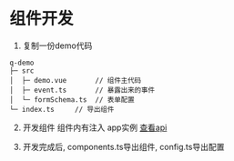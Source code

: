 # 组件开发
1. 复制一份demo代码

```
q-demo               
├─ src               
│  ├─ demo.vue       // 组件主代码
│  ├─ event.ts       // 暴露出来的事件
│  └─ formSchema.ts  // 表单配置
└─ index.ts     // 导出组件
```     

2. 开发组件
组件内有注入 app实例 [查看api](apps/quantum-docs/docs/api/schema/app.md)

3. 开发完成后, components.ts导出组件, config.ts导出配置
